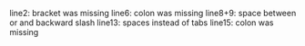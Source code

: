 line2: bracket was missing
line6: colon was missing
line8+9: space between or and backward slash
line13: spaces instead of tabs
line15: colon was missing